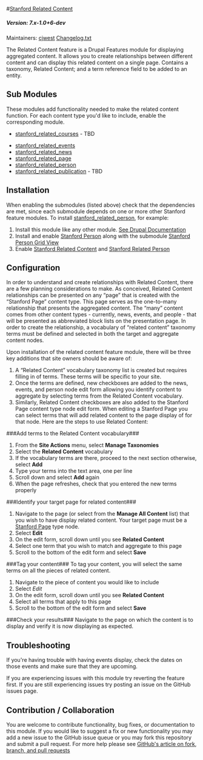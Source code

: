 #[Stanford Related Content](https://github.com/SU-SWS/stanford_related_content)
##### Version: 7.x-1.0+6-dev

Maintainers: [cjwest](https://github.com/cjwest)
[Changelog.txt](CHANGELOG.txt)

The Related Content feature is a Drupal Features module for displaying aggregated content. It allows you to create relationships between different content and can display this related content on a single page. Contains a taxonomy, Related Content; and a term reference field to be added to an entity.

Sub Modules
---
These modules add functionality needed to make the related content function. For each content type you'd like to include, enable the corresponding module.

* [stanford_related_courses](https://github.com/SU-SWS/stanford_related_content/tree/7.x-1.x/modules/stanford_related_courses) - TBD
- [stanford_related_events](https://github.com/SU-SWS/stanford_related_content/tree/7.x-1.x/modules/stanford_related_events)
- [stanford_related_news](https://github.com/SU-SWS/stanford_related_content/tree/7.x-1.x/modules/stanford_related_news)
- [stanford_related_page](https://github.com/SU-SWS/stanford_related_content/tree/7.x-1.x/modules/stanford_related_page)
- [stanford_related_person](https://github.com/SU-SWS/stanford_related_content/tree/7.x-1.x/modules/stanford_related_person)
- [stanford_related_publication](https://github.com/SU-SWS/stanford_related_content/tree/7.x-1.x/modules/stanford_related_publication) - TBD


Installation
---
When enabling the submodules (listed above) check that the dependencies are met, since each submodule depends on one or more other Stanford feature modules. To install [stanford_related_person](https://github.com/SU-SWS/stanford_related_content/tree/7.x-1.x/modules/stanford_related_person), for example:

1. Install this module like any other module. [See Drupal Documentation](https://drupal.org/documentation/install/modules-themes/modules-7)
2. Install and enable [Stanford Person](https://github.com/SU-SWS/stanford_person/tree/7.x-5.x-dev) along with the submodule [Stanford Person Grid View](https://github.com/SU-SWS/stanford_person/tree/5.x-grid-view/modules/stanford_person_grid_view)
3. Enable [Stanford Related Content](https://github.com/SU-SWS/stanford_related_content) and [Stanford Related Person](https://github.com/SU-SWS/stanford_related_content/tree/7.x-1.x/modules/stanford_related_person)


Configuration
---

In order to understand and create relationships with Related Content, there are a few planning considerations to make. As conceived, Related Content relationships can be presented on any “page” that is created with the “Stanford Page” content type.  This page serves as the one-to-many relationship that presents the aggregated content.  The “many” content comes from other content types - currently, news, events, and people - that will be presented as abbreviated block lists on the presentation page. In order to create the relationship, a vocabulary of “related content” taxonomy terms must be defined and selected in both the target and aggregate content nodes.



Upon installation of the related content feature module, there will be three key additions that site owners should be aware of:

1. A “Related Content” vocabulary taxonomy list is created but requires filling in of terms. These terms will be specific to your site.
2. Once the terms are defined, new checkboxes are added to the news, events, and person node edit form allowing you identify content to aggregate by selecting terms from the Related Content vocabulary.
3. Similarly, Related Content checkboxes are also added to the Stanford Page content type node edit form. When editing a Stanford Page you can select terms that will add related content to the page display of for that node.
Here are the steps to use Related Content:

###Add terms to the Related Content vocabulary###
1. From the **Site Actions** menu, select **Manage Taxonomies**
2. Select the **Related Content** vocabulary
3. If the vocabulary terms are there, proceed to the next section otherwise, select **Add**
4. Type your terms into the text area, one per line
5. Scroll down and select **Add** again
6. When the page refreshes, check that you entered the new terms properly

###Identify your target page for related content###
1. Navigate to the page (or select from the **Manage All Content** list) that you wish to have display related content. Your target page must be a [Stanford Page](https://github.com/SU-SWS/stanford_page) type node.
2. Select **Edit**
3. On the edit form, scroll down until you see **Related Content**
4. Select one term that you wish to match and aggregate to this page
5. Scroll to the bottom of the edit form and select **Save**

###Tag your content###
To tag your content, you will select the same terms on all the pieces of related content.

1. Navigate to the piece of content you would like to include
2. Select *Edit*
3. On the edit form, scroll down until you see **Related Content**
4. Select all terms that apply to this page
5. Scroll to the bottom of the edit form and select **Save**

###Check your results###
Navigate to the page on which the content is to display and verify it is now displaying as expected.

Troubleshooting
---
If you're having trouble with having events display, check the dates on those events and make sure that they are upcoming.

If you are experiencing issues with this module try reverting the feature first. If you are still experiencing issues try posting an issue on the GitHub issues page.

Contribution / Collaboration
---

You are welcome to contribute functionality, bug fixes, or documentation to this module. If you would like to suggest a fix or new functionality you may add a new issue to the GitHub issue queue or you may fork this repository and submit a pull request. For more help please see [GitHub's article on fork, branch, and pull requests](https://help.github.com/articles/using-pull-requests)


